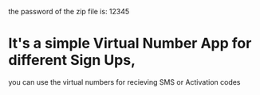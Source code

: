 the password of the zip file is: 12345


# It's a simple Virtual Number App for different Sign Ups,
you can use the virtual numbers for recieving SMS or Activation codes
